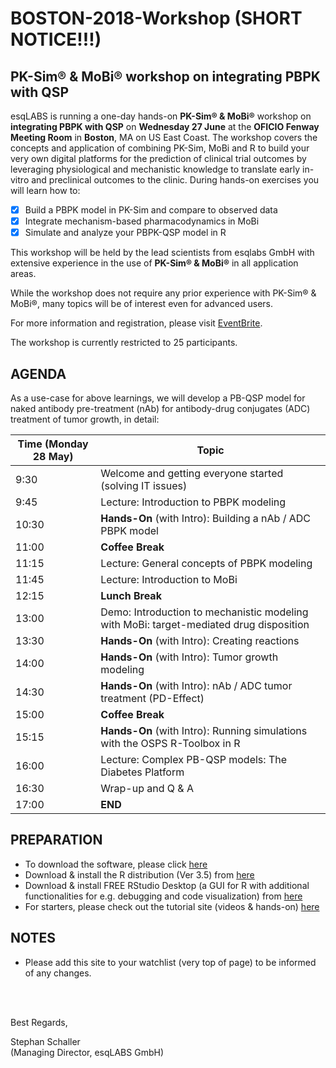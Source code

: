 # BOSTON-2018-Workshop (SHORT NOTICE!!!)

## PK-Sim® &amp; MoBi® workshop on integrating PBPK with QSP 

esqLABS is running a one-day hands-on **PK-Sim® & MoBi®** workshop on **integrating PBPK with QSP** on **Wednesday 27 June** at the **OFICIO Fenway Meeting Room** in **Boston**, MA on US East Coast. The workshop covers the concepts and application of combining PK-Sim, MoBi and R to build your very own digital platforms for the prediction of clinical trial outcomes by leveraging physiological and mechanistic knowledge to translate early in-vitro and preclinical outcomes to the clinic. During hands-on exercises you will learn how to:

- [x] Build a PBPK model in PK-Sim and compare to observed data
- [x] Integrate mechanism-based pharmacodynamics in MoBi
- [x] Simulate and analyze your PBPK-QSP model in R

This workshop will be held by the lead scientists from esqlabs GmbH with extensive experience in the use of **PK-Sim® & MoBi®** in all application areas. 

While the workshop does not require any prior experience with PK-Sim® & MoBi®, many topics will be of interest even for advanced users.

For more information and registration, please visit [EventBrite](https://www.eventbrite.com/e/pk-sim-mobi-workshop-on-integrating-pbpk-with-qsp-tickets-46881000334?ref=ebtnebtckt).

The workshop is currently restricted to 25 participants.

## AGENDA

As a use-case for above learnings, we will develop a PB-QSP model for naked antibody pre-treatment (nAb) for antibody-drug conjugates (ADC) treatment of tumor growth, in detail:

| Time (Monday 28 May) | Topic |
| ------------- | ------------- |
| 9:30 | Welcome and getting everyone started (solving IT issues) |
| 9:45 | Lecture: Introduction to PBPK modeling|
| 10:30 | **Hands-On** (with Intro): Building a nAb / ADC PBPK model |
| 11:00 | **Coffee Break** |
| 11:15 | Lecture: General concepts of PBPK modeling|
| 11:45 | Lecture: Introduction to MoBi |
| 12:15 | **Lunch Break** |
| 13:00 | Demo: Introduction to mechanistic modeling with MoBi: target-mediated drug disposition |
| 13:30 | **Hands-On** (with Intro): Creating reactions |
| 14:00 | **Hands-On** (with Intro): Tumor growth modeling |
| 14:30 | **Hands-On** (with Intro): nAb / ADC tumor treatment (PD-Effect) |
| 15:00 | **Coffee Break** |
| 15:15 | **Hands-On** (with Intro): Running simulations with the OSPS R-Toolbox in R |
| 16:00 | Lecture: Complex PB-QSP models: The Diabetes Platform |
| 16:30 | Wrap-up and Q & A |
| 17:00 | **END** |

## PREPARATION

- To download the software, please click [here]( http://setup.open-systems-pharmacology.org )
- Download & install the R distribution (Ver 3.5) from [here](https://cran.r-project.org/bin/windows/base/ )
- Download & install FREE RStudio Desktop (a GUI for R with additional functionalities for e.g. debugging and code visualization) from [here]( https://www.rstudio.com/products/rstudio/download/ )
- For starters, please check out the tutorial site (videos &amp; hands-on) [here](http://www.open-systems-pharmacology.org/#tutorials)

## NOTES

- Please add this site to your watchlist (very top of page) to be informed of any changes.

<br />
<br />

Best Regards,

Stephan Schaller <br />
(Managing Director, esqLABS GmbH)
